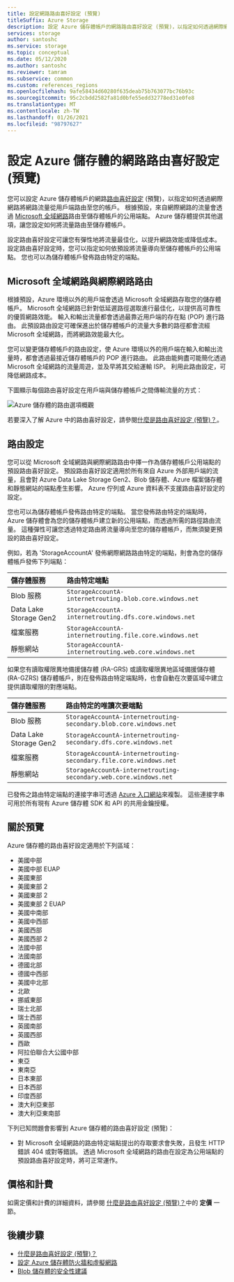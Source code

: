 ```yaml
---
title: 設定網路路由喜好設定 (預覽)
titleSuffix: Azure Storage
description: 設定 Azure 儲存體帳戶的網路路由喜好設定 (預覽)，以指定如何透過網際網路將網路流量從用戶端路由至您的帳戶。
services: storage
author: santoshc
ms.service: storage
ms.topic: conceptual
ms.date: 05/12/2020
ms.author: santoshc
ms.reviewer: tamram
ms.subservice: common
ms.custom: references_regions
ms.openlocfilehash: 9afe58434d60280f635deab75b763077bc76b93c
ms.sourcegitcommit: 95c2cbdd2582fa81d0bfe55edd32778ed31e0fe8
ms.translationtype: MT
ms.contentlocale: zh-TW
ms.lasthandoff: 01/26/2021
ms.locfileid: "98797627"
---
```

# <a name="configure-network-routing-preference-for-azure-storage-preview"></a>設定 Azure 儲存體的網路路由喜好設定 (預覽)

您可以設定 Azure 儲存體帳戶的網路[路由喜好設定](../../virtual-network/routing-preference-overview.md) (預覽)，以指定如何透過網際網路將網路流量從用戶端路由至您的帳戶。 根據預設，來自網際網路的流量會透過 [Microsoft 全域網路](../../networking/microsoft-global-network.md)路由至儲存體帳戶的公用端點。 Azure 儲存體提供其他選項，讓您設定如何將流量路由至儲存體帳戶。

設定路由喜好設定可讓您有彈性地將流量最佳化，以提升網路效能或降低成本。 設定路由喜好設定時，您可以指定如何依預設將流量導向至儲存體帳戶的公用端點。 您也可以為儲存體帳戶發佈路由特定的端點。

## <a name="microsoft-global-network-versus-internet-routing"></a>Microsoft 全域網路與網際網路路由

根據預設，Azure 環境以外的用戶端會透過 Microsoft 全域網路存取您的儲存體帳戶。 Microsoft 全域網路已針對低延遲路徑選取進行最佳化，以提供高可靠性的優質網路效能。 輸入和輸出流量都會透過最靠近用戶端的存在點 (POP) 進行路由。 此預設路由設定可確保進出於儲存體帳戶的流量大多數的路徑都會流經 Microsoft 全域網路，而將網路效能最大化。

您可以變更儲存體帳戶的路由設定，使 Azure 環境以外的用戶端在輸入和輸出流量時，都會透過最接近儲存體帳戶的 POP 進行路由。 此路由能夠盡可能簡化透過 Microsoft 全域網路的流量周遊，並及早將其交給運輸 ISP。 利用此路由設定，可降低網路成本。

下圖顯示每個路由喜好設定在用戶端與儲存體帳戶之間傳輸流量的方式：

![Azure 儲存體的路由選項概觀](media/network-routing-preference/routing-options-diagram.png)

若要深入了解 Azure 中的路由喜好設定，請參閱[什麼是路由喜好設定 (預覽)？](../../virtual-network/routing-preference-overview.md)。

## <a name="routing-configuration"></a>路由設定

您可以從 Microsoft 全域網路與網際網路路由中擇一作為儲存體帳戶公用端點的預設路由喜好設定。 預設路由喜好設定適用於所有來自 Azure 外部用戶端的流量，且會對 Azure Data Lake Storage Gen2、Blob 儲存體、Azure 檔案儲存體和靜態網站的端點產生影響。 Azure 佇列或 Azure 資料表不支援路由喜好設定的設定。

您也可以為儲存體帳戶發佈路由特定的端點。 當您發佈路由特定的端點時，Azure 儲存體會為您的儲存體帳戶建立新的公用端點，而透過所需的路徑路由流量。 這種彈性可讓您透過特定路由將流量導向至您的儲存體帳戶，而無須變更預設的路由喜好設定。

例如，若為 'StorageAccountA' 發佈網際網路路由特定的端點，則會為您的儲存體帳戶發佈下列端點：

| 儲存體服務        | 路由特定端點                                  |
| :--------------------- | :------------------------------------------------------- |
| Blob 服務           | `StorageAccountA-internetrouting.blob.core.windows.net`  |
| Data Lake Storage Gen2 | `StorageAccountA-internetrouting.dfs.core.windows.net`   |
| 檔案服務           | `StorageAccountA-internetrouting.file.core.windows.net`  |
| 靜態網站        | `StorageAccountA-internetrouting.web.core.windows.net`   |

如果您有讀取權限異地備援儲存體 (RA-GRS) 或讀取權限異地區域備援儲存體 (RA-GZRS) 儲存體帳戶，則在發佈路由特定端點時，也會自動在次要區域中建立提供讀取權限的對應端點。

| 儲存體服務        | 路由特定的唯讀次要端點                        |
| :--------------------- | :----------------------------------------------------------------- |
| Blob 服務           | `StorageAccountA-internetrouting-secondary.blob.core.windows.net`  |
| Data Lake Storage Gen2 | `StorageAccountA-internetrouting-secondary.dfs.core.windows.net`   |
| 檔案服務           | `StorageAccountA-internetrouting-secondary.file.core.windows.net`  |
| 靜態網站        | `StorageAccountA-internetrouting-secondary.web.core.windows.net`   |

已發佈之路由特定端點的連接字串可透過 [Azure 入口網站](https://portal.azure.com)來複製。 這些連接字串可用於所有現有 Azure 儲存體 SDK 和 API 的共用金鑰授權。

## <a name="about-the-preview"></a>關於預覽

Azure 儲存體的路由喜好設定適用於下列區域：

- 美國中部 
- 美國中部 EUAP
- 美國東部 
- 美國東部 2
- 美國東部 2 
- 美國東部 2 EUAP
- 美國中南部
- 美國中西部
- 美國西部 
- 美國西部 2 
- 法國中部 
- 法國南部 
- 德國北部 
- 德國中西部 
- 美國中北部
- 北歐 
- 挪威東部 
- 瑞士北部
- 瑞士西部
- 英國南部 
- 英國西部 
- 西歐 
- 阿拉伯聯合大公國中部
- 東亞 
- 東南亞 
- 日本東部 
- 日本西部 
- 印度西部
- 澳大利亞東部 
- 澳大利亞東南部 

下列已知問題會影響到 Azure 儲存體的路由喜好設定 (預覽)：

- 對 Microsoft 全域網路的路由特定端點提出的存取要求會失敗，且發生 HTTP 錯誤 404 或對等錯誤。 透過 Microsoft 全域網路的路由在設定為公用端點的預設路由喜好設定時，將可正常運作。

## <a name="pricing-and-billing"></a>價格和計費

如需定價和計費的詳細資料，請參閱 [什麼是路由喜好設定 (預覽)？](../../virtual-network/routing-preference-overview.md#pricing)中的 **定價** 一節。

## <a name="next-steps"></a>後續步驟

- [什麼是路由喜好設定 (預覽)？](../../virtual-network/routing-preference-overview.md)
- [設定 Azure 儲存體防火牆和虛擬網路](storage-network-security.md)
- [Blob 儲存體的安全性建議](../blobs/security-recommendations.md)
